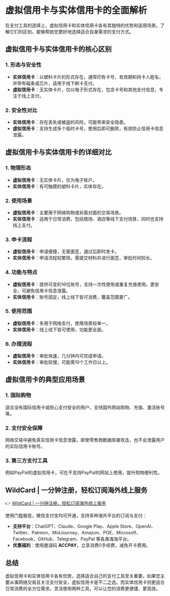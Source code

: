 # 虚拟信用卡与实体信用卡的全面解析

在支付工具的选择上，虚拟信用卡和实体信用卡各有其独特的优势和适用场景。了解它们的区别，能够帮助您更好地选择适合自身需求的支付方式。

## 虚拟信用卡与实体信用卡的核心区别

### 1. 形态与安全性

- **实体信用卡**：以塑料卡片的形式存在，通常印有卡号、有效期和持卡人姓名，并带有磁条或芯片，适用于线下刷卡支付。
- **虚拟信用卡**：无实体卡片，仅以电子形式存在，包含卡号和其他支付信息，专注于线上支付。

### 2. 安全性对比

- **实体信用卡**：存在丢失或被盗的风险，可能带来安全隐患。
- **虚拟信用卡**：支持生成多个临时卡号，使用后即可删除，有效防止信用卡信息泄露。

## 虚拟信用卡与实体信用卡的详细对比

### 1. 物理形态

- **虚拟信用卡**：无实体卡片，仅为电子账户。
- **实体信用卡**：有可触摸的塑料卡片，实体存在。

### 2. 使用场景

- **虚拟信用卡**：主要用于网络购物或非面对面的交易场景。
- **实体信用卡**：适用于日常消费，包括商场、酒店等线下支付场景，同时也支持线上支付。

### 3. 申卡流程

- **虚拟信用卡**：申请便捷，无需面签，通过后即时发卡。
- **实体信用卡**：申请流程较繁琐，需提交材料并进行面签，审批时间较长。

### 4. 功能与特点

- **虚拟信用卡**：提供可变的16位账号，支持一次性使用或重复充值使用。更安全，可避免信用卡信息泄露。
- **实体信用卡**：账号固定，线上线下皆可消费，覆盖范围更广。

### 5. 使用范围

- **虚拟信用卡**：多用于网络支付，使用场景较单一。
- **实体信用卡**：线上线下皆可使用，功能更全面。

### 6. 办理流程

- **虚拟信用卡**：审批快速，几分钟内可完成申请。
- **实体信用卡**：审批较慢，可能需10个工作日以上。

## 虚拟信用卡的典型应用场景

### 1. 国际购物

适合没有国际信用卡或担心支付安全的用户，支持国外网站购物、充值、激活账号等。

### 2. 支付安全保障

网络交易中避免真实信用卡信息泄露，即使零售商数据库被攻击，也不会泄露用户的实际信用卡账号。

### 3. 第三方支付工具

例如PayPal的虚拟信用卡，可在不支持PayPal的网站上使用，提升购物便利性。

## WildCard | 一分钟注册，轻松订阅海外线上服务

👉 [WildCard | 一分钟注册，轻松订阅海外线上服务](https://bbtdd.com/WildCard)

使用门槛极低，微信支付宝均可开通，支持多种海外平台的订阅与支付：

- **支持平台**：ChatGPT、Claude、Google Play、Apple Store、OpenAI、Twitter、Patreon、MidJourney、Amazon、POE、Microsoft、Facebook、GitHub、Telegram、PayPal 等各类海淘平台。
- **优惠福利**：使用邀请码 **ACCPAY**，立享消费0手续费，减免开卡费用。

## 总结

虚拟信用卡和实体信用卡各有优势，选择适合自己的支付工具至关重要。如果您主要从事网络交易且关注支付安全，虚拟信用卡是不二之选。而实体信用卡则更适合日常消费的全方位需求。灵活使用两种工具，可以让您的消费更便捷、更高效。